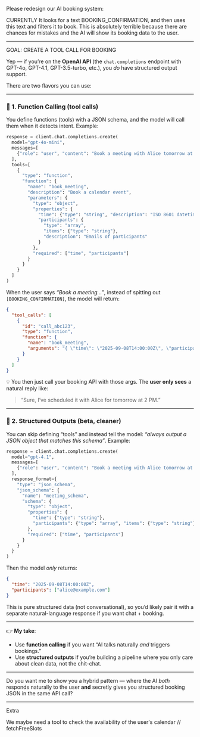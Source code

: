 Please redesign our AI booking system:

CURRENTLY 
It looks for a text BOOKING_CONFIRMATION, and then uses this text and filters it to book. This is absolutely terrible because there are chances for 
mistakes and the AI will show its booking data to the user.

----------------------------

GOAL: CREATE A TOOL CALL FOR BOOKING

Yep — if you’re on the **OpenAI API** (the `chat.completions` endpoint with GPT-4o, GPT-4.1, GPT-3.5-turbo, etc.), you *do* have structured output support.

There are two flavors you can use:

---

### 🔹 1. **Function Calling (tool calls)**

You define functions (tools) with a JSON schema, and the model will call them when it detects intent.
Example:

```python
response = client.chat.completions.create(
  model="gpt-4o-mini",
  messages=[
    {"role": "user", "content": "Book a meeting with Alice tomorrow at 2pm"}
  ],
  tools=[
    {
      "type": "function",
      "function": {
        "name": "book_meeting",
        "description": "Book a calendar event",
        "parameters": {
          "type": "object",
          "properties": {
            "time": {"type": "string", "description": "ISO 8601 datetime"},
            "participants": {
              "type": "array",
              "items": {"type": "string"},
              "description": "Emails of participants"
            }
          },
          "required": ["time", "participants"]
        }
      }
    }
  ]
)
```

When the user says *“Book a meeting…”*, instead of spitting out `[BOOKING_CONFIRMATION]`, the model will return:

```json
{
  "tool_calls": [
    {
      "id": "call_abc123",
      "type": "function",
      "function": {
        "name": "book_meeting",
        "arguments": "{ \"time\": \"2025-09-08T14:00:00Z\", \"participants\": [\"alice@example.com\"] }"
      }
    }
  ]
}
```

💡 You then just call your booking API with those args. The **user only sees** a natural reply like:

> “Sure, I’ve scheduled it with Alice for tomorrow at 2 PM.”

---

### 🔹 2. **Structured Outputs (beta, cleaner)**

You can skip defining “tools” and instead tell the model: *“always output a JSON object that matches this schema”*.
Example:

```python
response = client.chat.completions.create(
  model="gpt-4.1",
  messages=[
    {"role": "user", "content": "Book a meeting with Alice tomorrow at 2pm"}
  ],
  response_format={
    "type": "json_schema",
    "json_schema": {
      "name": "meeting_schema",
      "schema": {
        "type": "object",
        "properties": {
          "time": {"type": "string"},
          "participants": {"type": "array", "items": {"type": "string"}}
        },
        "required": ["time", "participants"]
      }
    }
  }
)
```

Then the model *only* returns:

```json
{
  "time": "2025-09-08T14:00:00Z",
  "participants": ["alice@example.com"]
}
```

This is pure structured data (not conversational), so you’d likely pair it with a separate natural-language response if you want chat + booking.

---

👉 **My take**:

* Use **function calling** if you want “AI talks naturally *and* triggers bookings.”
* Use **structured outputs** if you’re building a pipeline where you only care about clean data, not the chit-chat.

---

Do you want me to show you a hybrid pattern — where the AI *both* responds naturally to the user **and** secretly gives you structured booking JSON in the same API call?


------
Extra

We maybe need a tool to check the availability of the user's calendar
// fetchFreeSlots